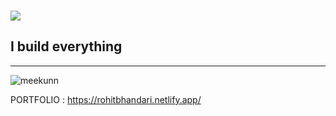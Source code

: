 ### ![](https://komarev.com/ghpvc/?username=rohitbhandari007&color=blueviolet&style=for-the-badge)



## I build everything






---

<p><img align="center" src="https://github-readme-streak-stats.herokuapp.com/?user=rohitbhandari007&theme=dark&background=000000" alt="meekunn" /></p>

PORTFOLIO : https://rohitbhandari.netlify.app/
